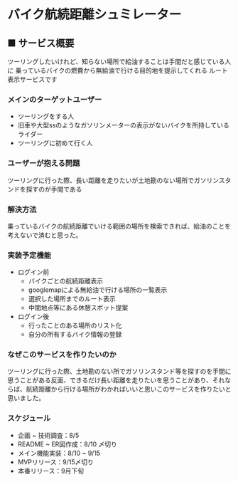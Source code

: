 # バイク航続距離シュミレーター

## ■ サービス概要
ツーリングしたいけれど、知らない場所で給油することは手間だと感じている人に
乗っているバイクの燃費から無給油で行ける目的地を提示してくれる
ルート表示サービスです

### メインのターゲットユーザー
- ツーリングをする人
- 旧車や大型ssのようなガソリンメーターの表示がないバイクを所持しているライダー
- ツーリングに初めて行く人

### ユーザーが抱える問題
ツーリングに行った際、長い距離を走りたいが土地勘のない場所でガソリンスタンドを探すのが手間である

### 解決方法
乗っているバイクの航続距離でいける範囲の場所を検索できれば、給油のことを考えないで済むと思った。

### 実装予定機能
- ログイン前
  - バイクごとの航続距離表示
  - googlemapによる無給油で行ける場所の一覧表示
  - 選択した場所までのルート表示
  - 中間地点等にある休憩スポット提案
- ログイン後
  - 行ったことのある場所のリスト化
  - 自分の所有するバイク情報の登録

### なぜこのサービスを作りたいのか
ツーリングに行った際、土地勘のない所でガソリンスタンド等を探すのを手間に思うことがある反面、できるだけ長い距離を走りたいを思うことがあり、それならば、航続距離から行ける場所がわかればいいと思いこのサービスを作りたいと思いました。

### スケジュール
  - 企画 ~ 技術調査：8/5
  -  README ~ ER図作成：8/10 〆切り
  - メイン機能実装：8/10 ~ 9/15 
  - MVPリリース：9/15〆切り
  - 本番リリース：9月下旬

